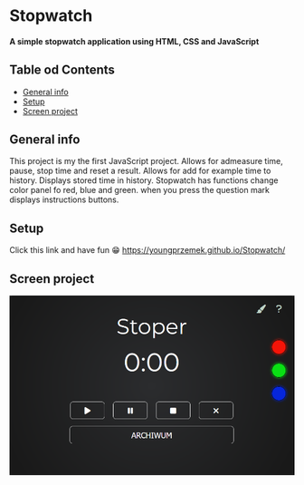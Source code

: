 # Stopwatch
#### A simple stopwatch application using HTML, CSS and JavaScript
## Table od Contents
* [General info](#general-info)
* [Setup](#setup)
* [Screen project](#screen-project)

## General info
This project is my the first JavaScript project. Allows for admeasure time, pause, stop time and reset a result. Allows for add for example time to history. Displays stored time in history. Stopwatch has functions change color panel fo red, blue and green. when you press the question mark displays instructions buttons.

## Setup
Click this link and have fun 😁 https://youngprzemek.github.io/Stopwatch/

## Screen project
![Screenshot project stopwatch](./images/Screenshot_2.png)
